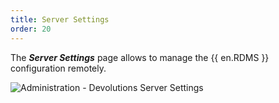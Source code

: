 ```yaml
---
title: Server Settings
order: 20
---
```

The ***Server Settings*** page allows to manage the {{ en.RDMS }} configuration remotely. 

![Administration - Devolutions Server Settings](https://webdevolutions.azureedge.net/docs/en/server/ServerOp8034.png)
